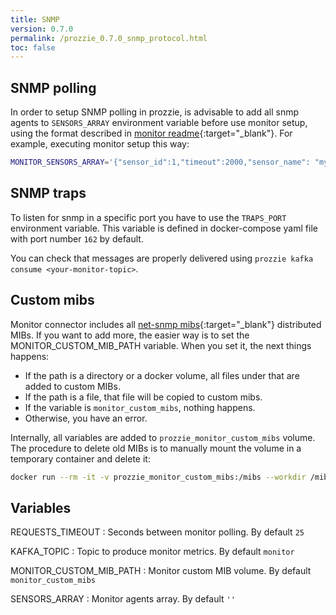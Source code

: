 ```yaml
---
title: SNMP
version: 0.7.0
permalink: /prozzie_0.7.0_snmp_protocol.html
toc: false
---
```


## SNMP polling

In order to setup SNMP polling in prozzie, is advisable to add all snmp agents
to `SENSORS_ARRAY` environment variable before use monitor setup, using
the format described in
[monitor readme](https://github.com/wizzie-io/monitor#simple-snmp-monitoring){:target="_blank"}.
For example, executing monitor setup this way:

```bash
MONITOR_SENSORS_ARRAY='{"sensor_id":1,"timeout":2000,"sensor_name": "my-sensor","sensor_ip": "172.18.0.1","snmp_version":"2c","community" : "public","monitors": [{"name": "mem_total", "oid": "HOST-RESOURCES-MIB::hrMemorySize.0", "unit": "%"}]}' setups/monitor_setup.sh
```

## SNMP traps

To listen for snmp in a specific port you have to use the `TRAPS_PORT` environment variable. This variable is defined in docker-compose yaml file with port number `162` by default.

You can check that messages are properly delivered using `prozzie kafka consume <your-monitor-topic>`.

## Custom mibs

Monitor connector includes all
[net-snmp mibs](http://www.net-snmp.org/docs/mibs/){:target="_blank"} distributed MIBs. If you
want to add more, the easier way is to set the MONITOR_CUSTOM_MIB_PATH
variable. When you set it, the next things happens:

* If the path is a directory or a docker volume, all files under that are added to custom MIBs.
* If the path is a file, that file will be copied to custom mibs.
* If the variable is `monitor_custom_mibs`, nothing happens.
* Otherwise, you have an error.

Internally, all variables are added to `prozzie_monitor_custom_mibs` volume.
The procedure to delete old MIBs is to manually mount the volume in a temporary
container and delete it:

```bash
docker run --rm -it -v prozzie_monitor_custom_mibs:/mibs --workdir /mibs alpine sh
```

## Variables

REQUESTS_TIMEOUT
: Seconds between monitor polling. By default `25`

KAFKA_TOPIC
: Topic to produce monitor metrics. By default `monitor`

MONITOR_CUSTOM_MIB_PATH
: Monitor custom MIB volume. By default `monitor_custom_mibs`

SENSORS_ARRAY
: Monitor agents array. By default `''`
